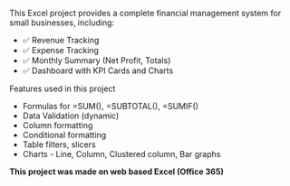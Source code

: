 This Excel project provides a complete financial management system for small businesses, including:

- ✅ Revenue Tracking
- ✅ Expense Tracking
- ✅ Monthly Summary (Net Profit, Totals)
- ✅ Dashboard with KPI Cards and Charts

Features used in this project
- Formulas for =SUM(), =SUBTOTAL(), =SUMIF()
- Data Validation (dynamic)
- Column formatting
- Conditional formatting 
- Table filters, slicers
- Charts - Line, Column, Clustered column, Bar graphs

**This project was made on web based Excel (Office 365)**

